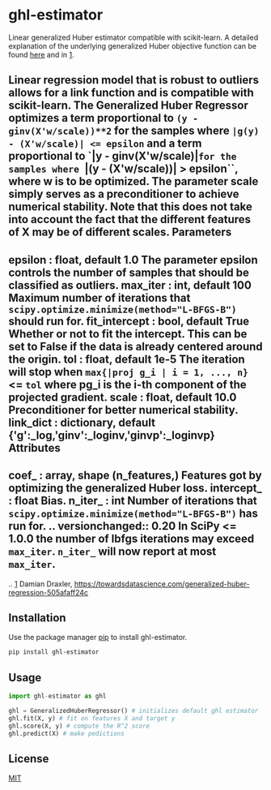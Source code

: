# ghl-estimator

Linear generalized Huber estimator compatible with scikit-learn. A detailed 
explanation of the underlying generalized Huber objective function can be found
[here](https://towardsdatascience.com/generalized-huber-regression-505afaff24c) 
and in [1].

[1]: https://towardsdatascience.com/generalized-huber-regression-505afaff24c

Linear regression model that is robust to outliers allows for a 
link function and is compatible with scikit-learn.
The Generalized Huber Regressor optimizes a term proportional to 
``(y - ginv(X'w/scale))**2`` for the samples where 
``|g(y) - (X'w/scale)| <= epsilon`` and a term proportional to 
`|y - ginv(X'w/scale)|`` for the samples where 
``|(y - (X'w/scale))| > epsilon``, where w is to be optimized. 
The parameter scale simply serves as a preconditioner to achieve numerical
stability. Note that this does not take into account the fact that 
the different features of X may be of different scales.
Parameters
----------
epsilon : float, default 1.0
    The parameter epsilon controls the number of samples that should be
    classified as outliers. 
max_iter : int, default 100
    Maximum number of iterations that
    ``scipy.optimize.minimize(method="L-BFGS-B")`` should run for.
fit_intercept : bool, default True
    Whether or not to fit the intercept. This can be set to False
    if the data is already centered around the origin.
tol : float, default 1e-5
    The iteration will stop when
    ``max{|proj g_i | i = 1, ..., n}`` <= ``tol``
    where pg_i is the i-th component of the projected gradient.
scale : float, default 10.0
    Preconditioner for better numerical stability.
link_dict : dictionary, default {'g':_log,'ginv':_loginv,'ginvp':_loginvp}         
Attributes
----------
coef_ : array, shape (n_features,)
    Features got by optimizing the generalized Huber loss.
intercept_ : float
    Bias.
n_iter_ : int
    Number of iterations that
    ``scipy.optimize.minimize(method="L-BFGS-B")`` has run for.
    .. versionchanged:: 0.20
        In SciPy <= 1.0.0 the number of lbfgs iterations may exceed
        ``max_iter``. ``n_iter_`` will now report at most ``max_iter``.
----------
.. [1] Damian Draxler, 
https://towardsdatascience.com/generalized-huber-regression-505afaff24c


## Installation

Use the package manager [pip](https://pip.pypa.io/en/stable/) to install ghl-estimator.

```bash
pip install ghl-estimator
```

## Usage

```python
import ghl-estimator as ghl

ghl = GeneralizedHuberRegressor() # initializes default ghl estimator 
ghl.fit(X, y) # fit on features X and target y
ghl.score(X, y) # compute the R^2 score
ghl.predict(X) # make pedictions
``` 

## License
[MIT](https://choosealicense.com/licenses/mit/)
